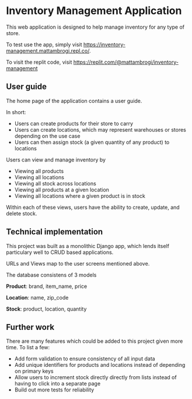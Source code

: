 # Inventory Management Application

This web application is designed to help manage inventory for any type of store. 

To test use the app, simply visit https://inventory-management.mattambrogi.repl.co/. 

To visit the replit code, visit https://replit.com/@mattambrogi/inventory-management

## User guide
The home page of the application contains a user guide. 

In short:
- Users can create products for their store to carry
- Users can create locations, which may represent warehouses or stores depending on the use case
- Users can then assign stock (a given quantity of any product) to locations

Users can view and manage inventory by
- Viewing all products
- Viewing all locations
- Viewing all stock across locations
- Viewing all products at a given location
- Viewing all locations where a given product is in stock

Within each of these views, users have the ability to create, update, and delete stock.

## Technical implementation

This project was built as a monolithic Django app, which lends itself particulary well to CRUD based applications.

URLs and Views map to the user screens mentioned above.

The database consistens of 3 models

**Product**: brand, item_name, price

**Location**: name, zip_code

**Stock**: product, location, quantity


## Further work

There are many features which could be added to this project given more time. To list a few:

- Add form validation to ensure consistency of all input data
- Add unique identifiers for products and locations instead of depending on primary keys
- Allow users to increment stock directly directly from lists instead of having to click into a separate page
- Build out more tests for reliability

